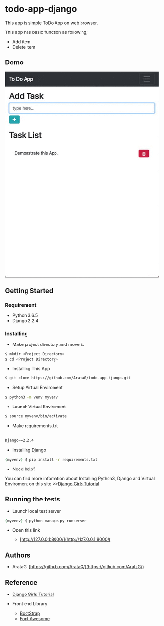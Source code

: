 # todo-app-django
This app is simple ToDo App on web browser.

This app has basic function as following;
- Add item
- Delete item

## Demo
![result](https://github.com/ArataG/todo-app-django/blob/media/demo.gif)


## Getting Started

### Requirement
- Python 3.6.5
- Django 2.2.4

### Installing


- Make project directory and move it.

```bash
$ mkdir <Project Directory>
$ cd <Project Directory>
```

- Installing This App
```bash
$ git clone https://github.com/ArataG/todo-app-django.git
```

- Setup Virtual Enviroment
```bash
$ python3 -m venv myvenv
```
- Launch Virtual Enviroment
```bash
$ source myvenv/bin/activate
```
- Make requirements.txt

```txt:requirements.txt

Django~=2.2.4

```

- Installing Django
```bash
(myvenv) $ pip install -r requirements.txt
```

- Need help?

You can find more infomation about Installing Python3, Django and Virtual Enviroment on this site >>[Django Girls Tutorial](https://tutorial.djangogirls.org/)

## Running the tests

- Launch local test server
```bash
(myvenv) $ python manage.py runserver
```
- Open this link

  - [http://127.0.0.1:8000/](http://127.0.0.1:8000/) 


## Authors
- ArataG: [https://github.com/ArataG/](https://github.com/ArataG/)

## Reference
- [Django Girls Tutorial](https://tutorial.djangogirls.org/)

- Front end Library
    - [BootStrap](https://getbootstrap.jp/docs/4.3/getting-started/introduction/)
    - [Font Awesome](https://fontawesome.com/icons?m=free)

